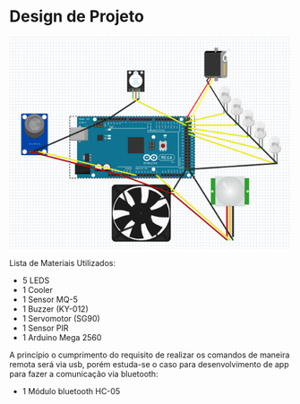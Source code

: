 # Design de Projeto

![Esquematico](./figuras/fritz.PNG)

Lista de Materiais Utilizados:

- 5 LEDS
- 1 Cooler
- 1 Sensor MQ-5
- 1 Buzzer (KY-012)
- 1 Servomotor (SG90)
- 1 Sensor PIR
- 1 Arduino Mega 2560

A princípio o cumprimento do requisito de realizar os comandos de maneira remota será via usb, porém estuda-se o caso para desenvolvimento de app para fazer a comunicação via bluetooth:

- 1 Módulo bluetooth HC-05
